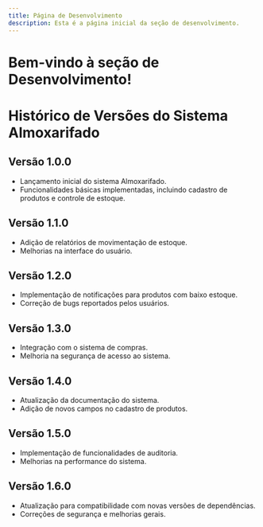 ```yaml
---
title: Página de Desenvolvimento
description: Esta é a página inicial da seção de desenvolvimento.
---
```


# Bem-vindo à seção de Desenvolvimento!
# Histórico de Versões do Sistema Almoxarifado

## Versão 1.0.0
- Lançamento inicial do sistema Almoxarifado.
- Funcionalidades básicas implementadas, incluindo cadastro de produtos e controle de estoque.

## Versão 1.1.0
- Adição de relatórios de movimentação de estoque.
- Melhorias na interface do usuário.

## Versão 1.2.0
- Implementação de notificações para produtos com baixo estoque.
- Correção de bugs reportados pelos usuários.

## Versão 1.3.0
- Integração com o sistema de compras.
- Melhoria na segurança de acesso ao sistema.

## Versão 1.4.0
- Atualização da documentação do sistema.
- Adição de novos campos no cadastro de produtos.

## Versão 1.5.0
- Implementação de funcionalidades de auditoria.
- Melhorias na performance do sistema.

## Versão 1.6.0
- Atualização para compatibilidade com novas versões de dependências.
- Correções de segurança e melhorias gerais.